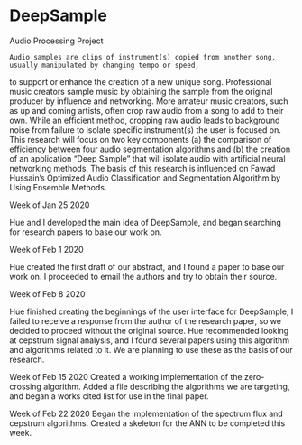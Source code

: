 # DeepSample
Audio Processing Project

    Audio samples are clips of instrument(s) copied from another song, usually manipulated by changing tempo or speed,
 to support or enhance the creation of a new unique song. Professional music creators sample music by obtaining the sample 
from the original producer by influence and networking. More amateur music creators, such as up and coming artists, often 
crop raw audio from a song to add to their own. While an efficient method, cropping raw audio leads to background noise from 
failure to isolate specific instrument(s) the user is focused on. This research will focus on two key components (a) the comparison 
of efficiency between four audio segmentation algorithms and (b) the creation of an application “Deep Sample” that will isolate audio 
with artificial neural networking methods. The basis of this research is influenced on Fawad Hussain’s Optimized Audio Classification 
and Segmentation Algorithm by Using Ensemble Methods. 

Week of Jan 25 2020

Hue and I developed the main idea of DeepSample, and began searching for research papers
to base our work on.  

Week of Feb 1 2020

Hue created the first draft of our abstract, and I found a paper to base our work on.
I proceeded to email the authors and try to obtain their source.  

Week of Feb 8 2020

Hue finished creating the beginnings of the user interface for DeepSample, I failed to 
receive a response from the author of the research paper, so we decided to proceed 
without the original source.  Hue recommended looking at cepstrum signal analysis, and I 
found several papers using this algorithm and algorithms related to it.  We are planning to 
use these as the basis of our research.

Week of Feb 15 2020
Created a working implementation of the zero-crossing algorithm.  Added a file describing the algorithms we are targeting, and began a works cited list for use in the final paper.

Week of Feb 22 2020
Began the implementation of the spectrum flux and cepstrum algorithms.  Created a skeleton for the ANN to be completed this week.
